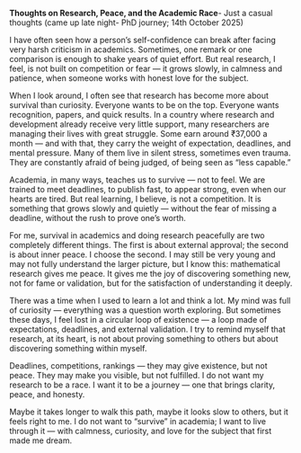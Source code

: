**Thoughts on Research, Peace, and the Academic Race**- Just a casual thoughts (came up late night- PhD journey; 14th October 2025)

I have often seen how a person’s self-confidence can break after facing very harsh criticism in academics. Sometimes, one remark or one comparison is enough to shake years of quiet effort. But real research, I feel, is not built on competition or fear — it grows slowly, in calmness and patience, when someone works with honest love for the subject.

When I look around, I often see that research has become more about survival than curiosity. Everyone wants to be on the top. Everyone wants recognition, papers, and quick results. In a country where research and development already receive very little support, many researchers are managing their lives with great struggle. Some earn around ₹37,000 a month — and with that, they carry the weight of expectation, deadlines, and mental pressure. Many of them live in silent stress, sometimes even trauma. They are constantly afraid of being judged, of being seen as “less capable.”

Academia, in many ways, teaches us to survive — not to feel. We are trained to meet deadlines, to publish fast, to appear strong, even when our hearts are tired. But real learning, I believe, is not a competition. It is something that grows slowly and quietly — without the fear of missing a deadline, without the rush to prove one’s worth.

For me, survival in academics and doing research peacefully are two completely different things. The first is about external approval; the second is about inner peace. I choose the second. I may still be very young and may not fully understand the larger picture, but I know this: mathematical research gives me peace. It gives me the joy of discovering something new, not for fame or validation, but for the satisfaction of understanding it deeply.

There was a time when I used to learn a lot and think a lot. My mind was full of curiosity — everything was a question worth exploring. But sometimes these days, I feel lost in a circular loop of existence — a loop made of expectations, deadlines, and external validation. I try to remind myself that research, at its heart, is not about proving something to others but about discovering something within myself.

Deadlines, competitions, rankings — they may give existence, but not peace. They may make you visible, but not fulfilled. I do not want my research to be a race. I want it to be a journey — one that brings clarity, peace, and honesty.

Maybe it takes longer to walk this path, maybe it looks slow to others, but it feels right to me. I do not want to “survive” in academia; I want to live through it — with calmness, curiosity, and love for the subject that first made me dream.
